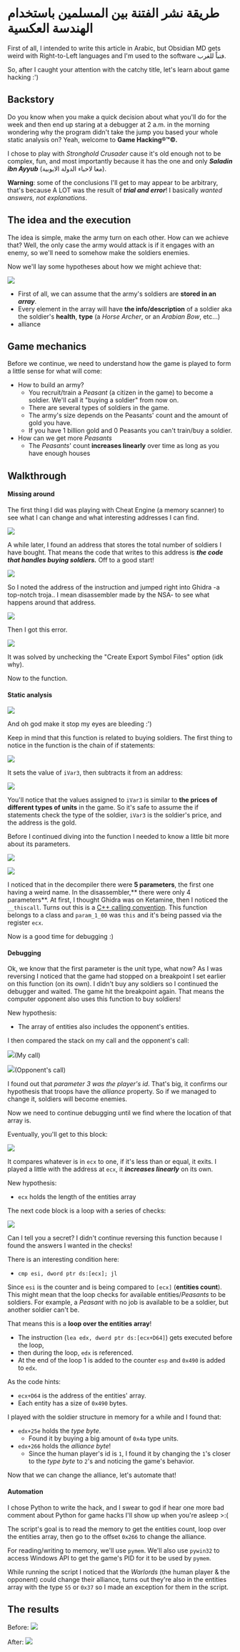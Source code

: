 # طريقة نشر الفتنة بين المسلمين باستخدام الهندسة العكسية
First of all, I intended to write this article in Arabic, but Obsidian MD gets weird with Right-to-Left languages and I'm used to the software فتباً للغرب.

So, after I caught your attention with the catchy title, let's learn about game hacking :')

## Backstory 
Do you know when you make a quick decision about what you'll do for the week and then end up staring at a debugger at 2 a.m. in the morning wondering why the program didn't take the jump you based your whole static analysis on?
Yeah, welcome to **Game Hacking®™©.**

I chose to play with *Stronghold Crusader* cause it's old enough not to be complex, fun, and most importantly because it has the one and only ***Saladin ibn Ayyub*** (معا لاحياء الدولة الايوبية). 

**Warning**: some of the conclusions I'll get to may appear to be arbitrary, that's because A LOT was the result of ***trial and error***! I basically *wanted answers, not explanations*. 

## The idea and the execution
The idea is simple, make the army turn on each other. 
How can we achieve that? Well, the only case the army would attack is if it engages with an enemy, so we'll need to somehow make the soldiers enemies.

Now we'll lay some hypotheses about how we might achieve that:

![](./Attachments/Pasted%20image%2020210506013248.png)
- First of all, we can assume that the army's soldiers are **stored in an *array***.
- Every element in the array will have **the info/description** of a soldier aka the soldier's **health**, **type** (a *Horse Archer*, or an *Arabian Bow*, etc...) 
- alliance

## Game mechanics
Before we continue, we need to understand how the game is played to form a little sense for what will come:
- How to build an army?
	- You recruit/train a *Peasant* (a citizen in the game) to become a soldier. We'll call it "buying a soldier" from now on.
	- There are several types of soldiers in the game. 
	- The army's size depends on the Peasants' count and the amount of gold you have.
	- If you have 1 billion gold and 0 Peasants you can't train/buy a soldier.
- How can we get more *Peasants* 
	- The *Peasants*' count **increases linearly** over time as long as you have enough houses


## Walkthrough
#### Missing around
The first thing I did was playing with Cheat Engine (a memory scanner) to see what I can change and what interesting addresses I can find.

![](./Attachments/Pasted%20image%2020210506014153.png)

A while later, I found an address that stores the total number of soldiers I have bought. That means the code that writes to this address is ***the code that handles buying soldiers.*** Off to a good start!

![](./Attachments/Pasted%20image%2020210506014316.png)

So I noted the address of the instruction and jumped right into Ghidra -a top-notch troja.. I mean disassembler made by the NSA- to see what happens around that address. 

![](./Attachments/Pasted%20image%2020210506014911.png)

Then I got this error.  

![](./Attachments/Pasted%20image%2020210506015016.png)

It was solved by unchecking the "Create Export Symbol Files" option (idk why).

Now to the function.

#### Static analysis

![](./Attachments/Pasted%20image%2020210506015409.png)

And oh god make it stop my eyes are bleeding :')

Keep in mind that this function is related to buying soldiers.
The first thing to notice in the function is the chain of if statements:

![](./Attachments/Pasted%20image%2020210507141748.png)

It sets the value of `iVar3`, then subtracts it from an address:

![](./Attachments/Pasted%20image%2020210507140235.png)

You'll notice that the values assigned to `iVar3` is similar to **the prices of different types of units** in the game. So it's safe to assume the if statements check the type of the soldier, `iVar3` is the soldier's price, and the address is the gold.

Before I continued diving into the function I needed to know a little bit more about its parameters.

![](./Attachments/Pasted%20image%2020210506021938.png)

![](./Attachments/Pasted%20image%2020210506022000.png)

I noticed that in the decompiler there were **5 parameters**, the first one having a weird name. In the disassembler,** there were only 4 parameters**. At first, I thought Ghidra was on Ketamine, then I noticed the `__thiscall`. Turns out this is a [C++ calling convention](https://docs.microsoft.com/en-us/cpp/cpp/thiscall?view=msvc-160). This function belongs to a class and `param_1_00` was `this` and it's being passed via the register `ecx`.

Now is a good time for debugging :)

#### Debugging
Ok, we know that the first parameter is the unit type, what now?
As I was reversing I noticed that the game had stopped on a breakpoint I set earlier on this function (on its own). I didn't buy any soldiers so I continued the debugger and waited. The game hit the breakpoint again. That means the computer opponent also uses this function to buy soldiers! 

New hypothesis:
- The array of entities also includes the opponent's entities. 

I then compared the stack on my call and the opponent's call:

![](./Attachments/Pasted%20image%2020210506023833.png)(My call)

![](./Attachments/Pasted%20image%2020210506024835.png)(Opponent's call)

I found out that *parameter 3 was the player's id*. That's big, it confirms our hypothesis that troops have the *alliance* property. So if we managed to change it, soldiers will become enemies.

Now we need to continue debugging until we find where the location of that array is.

Eventually, you'll get to this block:

![](./Attachments/Pasted%20image%2020210506033751.png)

It compares whatever is in `ecx` to one, if it's less than or equal, it exits. 
I played a little with the address at `ecx`, it ***increases linearly*** on its own.

New hypothesis:
- `ecx` holds the length of the entities array

The next code block is a loop with a series of checks:

![](./Attachments/Pasted%20image%2020210506035721.png)

Can I tell you a secret? 
I didn't continue reversing this function because I found the answers I wanted in the checks!

There is an interesting condition here:
- `cmp esi, dword ptr ds:[ecx]; jl`

Since `esi` is the counter and is being compared to `[ecx]` (**entities count**). This might mean that the loop checks for available entities/*Peasants* to be soldiers. For example, a *Peasant* with no job is available to be a soldier, but another soldier can't be.

That means this is a **loop over the entities array**!

- The instruction (`lea edx, dword ptr ds:[ecx+D64]`) gets executed before the loop, 
- then during the loop, `edx` is referenced.
- At the end of the loop 1 is added to the counter `esp` and `0x490` is added to `edx`. 

As the code hints:
- `ecx+D64` is the address of the entities' array. 
- Each entity has a size of `0x490` bytes.

I played with the soldier structure in memory for a while and I found that:
- `edx+25e` holds the *type byte*.
	- Found it by buying a big amount of `0x4a` type units.
- `edx+266` holds the *alliance byte*! 
	- Since the human player's id is `1`, I found it by changing the `1`'s closer to the *type byte* to `2`'s and noticing the game's behavior.
  
Now that we can change the alliance, let's automate that!

#### Automation
I chose Python to write the hack, and I swear to god if hear one more bad comment about Python for game hacks I'll show up when you're asleep >:(

The script's goal is to read the memory to get the entities count, loop over the entities array, then go to the offset `0x266` to change the alliance.

For reading/writing to memory, we'll use `pymem`. We'll also use `pywin32` to access Windows API to get the game's PID for it to be used by `pymem`. 

While running the script I noticed that the *Warlords* (the human player & the opponent) could change their alliance, turns out they're also in the entities array with the type `55` or `0x37` so I made an exception for them in the script. 

## The results
Before:
![](./Attachments/Pasted%20image%2020210507173724.png)

After:
![](./Attachments/Pasted%20image%2020210507174020.png)
